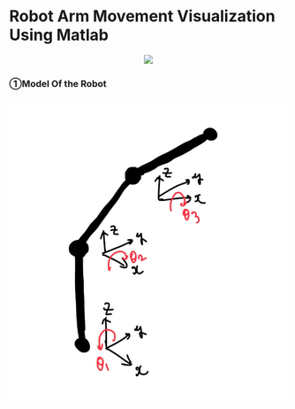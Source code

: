 # Robot Arm Movement Visualization Using Matlab

<p align="center">
  <img src="pics/IMG_2404_AdobeExpress.gif" />
</p>

### ①Model Of the Robot
<p align="center">
  <img src="pics/model.jpg" />
</p>

